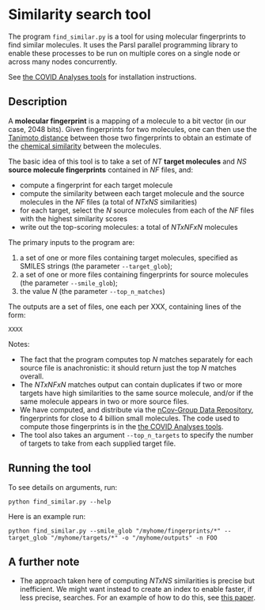 # Similarity search tool

The program `find_similar.py` is a tool for using molecular fingerprints to find similar molecules. It uses the Parsl parallel programming library to enable these processes to be run on multiple cores on a single node or across many nodes concurrently. 

See [the COVID Analyses tools](https://github.com/globus-labs/covid-analyses/README.md) for installation instructions.

## Description

A **molecular fingerprint** is a mapping of a molecule to a bit vector (in our case, 2048 bits). Given fingerprints for two molecules, one can then use the [Tanimoto distance](https://en.wikipedia.org/wiki/Jaccard_index) between those two fingerprints to obtain an estimate of the [chemical similarity](https://en.wikipedia.org/wiki/Chemical_similarity) between the molecules. 

The basic idea of this tool is to take a set of *NT* **target molecules** and *NS* **source molecule fingerprints** contained in *NF* files, and:
* compute a fingerprint for each target molecule
* compute the similarity between each target molecule and the source molecules in the *NF* files (a total of *NTxNS* similarities)
* for each target, select the *N* source molecules from each of the *NF* files with the highest similarity scores
* write out the top-scoring molecules: a total of *NTxNFxN* molecules 

The primary inputs to the program are:
1. a set of one or more files containing target molecules, specified as SMILES strings (the parameter ``--target_glob``);
1. a set of one or more files containing fingerprints for source molecules (the parameter `--smile_glob`);
1. the value *N* (the parameter `--top_n_matches`)

The outputs are a set of files, one each per XXX, containing lines of the form:
```
XXXX
```

Notes:
* The fact that the program computes top *N* matches separately for each source file is anachronistic: it should return just the top *N* matches overall.
* The *NTxNFxN* matches output can contain duplicates if two or more targets have high similarities to the same source molecule, and/or if the same molecule appears in two or more source files. 
* We have computed, and distribute via the [nCov-Group Data Repository](https://2019-ncovgroup.github.io/data/), fingerprints for close to 4 billion small molecules. The code used to compute those fingerprints is in the [the COVID Analyses tools](https://github.com/globus-labs/covid-analyses/README.md).
* The tool also takes an argument `--top_n_targets` to specify the number of targets to take from each supplied target file.

## Running the tool

To see details on arguments, run:
```
python find_similar.py --help
```

Here is an example run:
```
python find_similar.py --smile_glob "/myhome/fingerprints/*" --target_glob "/myhome/targets/*" -o "/myhome/outputs" -n FOO
```


## A further note
* The approach taken here of computing *NTxNS* similarities is precise but inefficient. We might want instead to create an index to enable faster, if less precise, searches. For an example of how to do this, see [this paper](http://www.davidanastasiu.net/pdf/papers/2016-AnastasiuK-DSAA-tapnn.pdf.).
